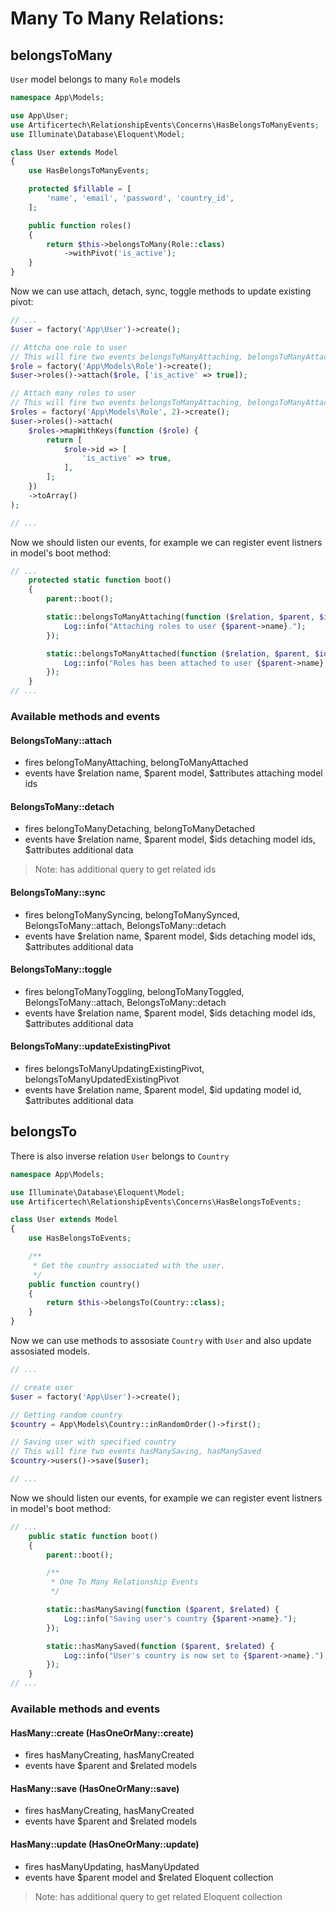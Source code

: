 # Many To Many Relations:

## belongsToMany

```User``` model belongs to many ```Role``` models

```php
namespace App\Models;

use App\User;
use Artificertech\RelationshipEvents\Concerns\HasBelongsToManyEvents;
use Illuminate\Database\Eloquent\Model;

class User extends Model
{
    use HasBelongsToManyEvents;

    protected $fillable = [
        'name', 'email', 'password', 'country_id',
    ];

    public function roles()
    {
        return $this->belongsToMany(Role::class)
            ->withPivot('is_active');
    }
}
```

Now we can use attach, detach, sync, toggle methods to update existing pivot:

```php
// ...
$user = factory('App\User')->create();

// Attcha one role to user
// This will fire two events belongsToManyAttaching, belongsToManyAttached
$role = factory('App\Models\Role')->create();
$user->roles()->attach($role, ['is_active' => true]);

// Attach many roles to user
// This will fire two events belongsToManyAttaching, belongsToManyAttached
$roles = factory('App\Models\Role', 2)->create();
$user->roles()->attach(
    $roles->mapWithKeys(function ($role) {
        return [
            $role->id => [
                'is_active' => true,
            ],
        ];
    })
    ->toArray()
);

// ...
```

Now we should listen our events, for example we can register event listners in model's boot method:
```php
// ...
    protected static function boot()
    {
        parent::boot();

        static::belongsToManyAttaching(function ($relation, $parent, $ids) {
            Log::info("Attaching roles to user {$parent->name}.");
        });

        static::belongsToManyAttached(function ($relation, $parent, $ids) {
            Log::info("Roles has been attached to user {$parent->name}.");
        });
    }
// ...
```

### Available methods and events

#### BelongsToMany::attach
- fires belongToManyAttaching, belongToManyAttached
- events have $relation name, $parent model, $attributes attaching model ids
#### BelongsToMany::detach
- fires belongToManyDetaching, belongToManyDetached
- events have $relation name, $parent model, $ids detaching model ids, $attributes additional data
> Note: has additional query to get related ids
#### BelongsToMany::sync
- fires belongToManySyncing, belongToManySynced, BelongsToMany::attach, BelongsToMany::detach
- events have $relation name, $parent model, $ids detaching model ids, $attributes additional data
#### BelongsToMany::toggle
- fires belongToManyToggling, belongToManyToggled, BelongsToMany::attach, BelongsToMany::detach
- events have $relation name, $parent model, $ids detaching model ids, $attributes additional data
#### BelongsToMany::updateExistingPivot
- fires belongsToManyUpdatingExistingPivot, belongsToManyUpdatedExistingPivot
- events have $relation name, $parent model, $id updating model id, $attributes additional data


## belongsTo

There is also inverse relation ```User``` belongs to ```Country```

```php
namespace App\Models;

use Illuminate\Database\Eloquent\Model;
use Artificertech\RelationshipEvents\Concerns\HasBelongsToEvents;

class User extends Model
{
    use HasBelongsToEvents;

    /**
     * Get the country associated with the user.
     */
    public function country()
    {
        return $this->belongsTo(Country::class);
    }
}
```

Now we can use methods to assosiate ```Country``` with ```User``` and also update assosiated models.

```php
// ...

// create user
$user = factory('App\User')->create();

// Getting random country
$country = App\Models\Country::inRandomOrder()->first();

// Saving user with specified country
// This will fire two events hasManySaving, hasManySaved
$country->users()->save($user);

// ...
```

Now we should listen our events, for example we can register event listners in model's boot method:
```php
// ...
    public static function boot()
    {
        parent::boot();

        /**
         * One To Many Relationship Events
         */

        static::hasManySaving(function ($parent, $related) {
            Log::info("Saving user's country {$parent->name}.");
        });

        static::hasManySaved(function ($parent, $related) {
            Log::info("User's country is now set to {$parent->name}.");
        });
    }
// ...
```

### Available methods and events

#### HasMany::create (HasOneOrMany::create)
- fires hasManyCreating, hasManyCreated
- events have $parent and $related models

#### HasMany::save (HasOneOrMany::save)
- fires hasManyCreating, hasManyCreated
- events have $parent and $related models

#### HasMany::update (HasOneOrMany::update)
- fires hasManyUpdating, hasManyUpdated
- events have $parent model and $related Eloquent collection
> Note: has additional query to get related Eloquent collection
